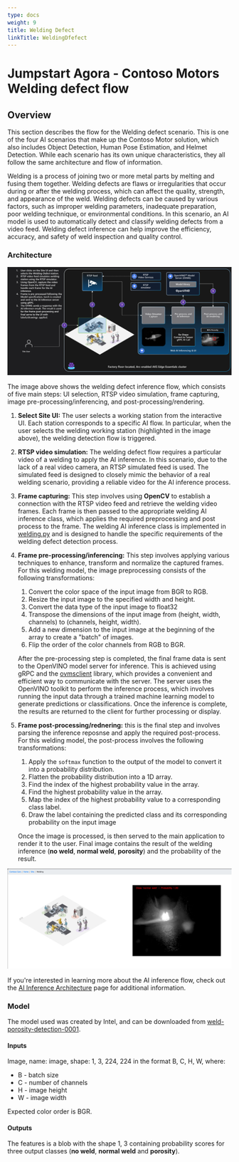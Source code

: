 ```yaml
---
type: docs
weight: 9
title: Welding Defect
linkTitle: WeldingDfefect
---
```


# Jumpstart Agora - Contoso Motors Welding defect flow

## Overview

This section describes the flow for the Welding defect scenario. This is one of the four AI scenarios that make up the Contoso Motor solution, which also includes Object Detection, Human Pose Estimation, and Helmet Detection. While each scenario has its own unique characteristics, they all follow the same architecture and flow of information.

Welding is a process of joining two or more metal parts by melting and fusing them together. Welding defects are flaws or irregularities that occur during or after the welding process, which can affect the quality, strength, and appearance of the weld. Welding defects can be caused by various factors, such as improper welding parameters, inadequate preparation, poor welding technique, or environmental conditions. In this scenario, an AI model is used to automatically detect and classify welding defects from a video feed. Welding defect inference can help improve the efficiency, accuracy, and safety of weld inspection and quality control.

### Architecture

![Welding defect archietcture](./img/flow.png)

The image above shows the welding defect inference flow, which consists of five main steps: UI selection, RTSP video simulation, frame capturing, image pre-processing/inferencing, and post-processing/rendering.
 
1. **Select Site UI:** The user selects a working station from the interactive UI. Each station corresponds to a specific AI flow. In particular, when the user selects the welding working station (highlighted in the image above), the welding detection flow is triggered. 

1. **RTSP video simulation:** The welding defect flow requires a particular video of a welding to apply the AI inference. In this scenario, due to the lack of a real video camera, an RTSP simulated feed is used. The simulated feed is designed to closely mimic the behavior of a real welding scenario, providing a reliable video for the AI inference process.

1. **Frame capturing:** This step involves using **OpenCV** to establish a connection with the RTSP video feed and retrieve the welding video frames. Each frame is then passed to the appropriate welding AI inference class, which applies the required preprocessing and post process to the frame. The welding AI inference class is implemented in [welding.py](https://github.com/microsoft/jumpstart-agora-apps/blob/manufacturing/contoso_manufacturing/developer/webapp-decode/welding.py) and is designed to handle the specific requirements of the welding defect detection process.

1. **Frame pre-processing/inferencing:** This step involves applying various techniques to enhance, transform and normalize the captured frames. For this welding model, the image preprocessing consists of the following transformations:
    1. Convert the color space of the input image from BGR to RGB.
    2. Resize the input image to the specified width and height.
    3. Convert the data type of the input image to float32
    4. Transpose the dimensions of the input image from (height, width, channels) to (channels, height, width).
    5. Add a new dimension to the input image at the beginning of the array to create a "batch" of images.
    6. Flip the order of the color channels from RGB to BGR.
    
    After the pre-processing step is completed, the final frame data is sent to the OpenVINO model server for inference. This is achieved using gRPC and the [ovmsclient](https://pypi.org/project/ovmsclient/) library, which provides a convenient and efficient way to communicate with the server. The server uses the OpenVINO toolkit to perform the inference process, which involves running the input data through a trained machine learning model to generate predictions or classifications. Once the inference is complete, the results are returned to the client for further processing or display.

1. **Frame post-processing/rednering:** this is the final step and involves parsing the inference reposnse and apply the required post-process. For this welding model, the post-process involves the following transformations:

    1. Apply the `softmax` function to the output of the model to convert it into a probability distribution.
    2. Flatten the probability distribution into a 1D array.
    3. Find the index of the highest probability value in the array.
    4. Find the highest probability value in the array.
    5. Map the index of the highest probability value to a corresponding class label.
    6. Draw the label containing the predicted class and its corresponding probability on the input image

    Once the image is processed, is then served to the main application to render it to the user. Final image contains the result of the welding inference (**no weld**, **normal weld**, **porosity**) and the probability of the result. 

![Welding defect uI](./img/welding_ui.png)

If you're interested in learning more about the AI inference flow, check out the [AI Inference Architecture](./ai_inferencing) page for additional information.

### Model

The model used was created by Intel, and can be downloaded from [weld-porosity-detection-0001](https://docs.openvino.ai/2024/omz_models_model_weld_porosity_detection_0001.html).

#### Inputs

Image, name: image, shape: 1, 3, 224, 224 in the format B, C, H, W, where:
- B - batch size
- C - number of channels
- H - image height
- W - image width

Expected color order is BGR.

#### Outputs

The features is a blob with the shape 1, 3 containing probability scores for three output classes (**no weld**, **normal weld** and **porosity**).


